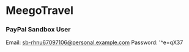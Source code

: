 # MeegoTravel


### PayPal Sandbox User

Email: sb-rhnu67097106@personal.example.com
Password: '^e=qX37


